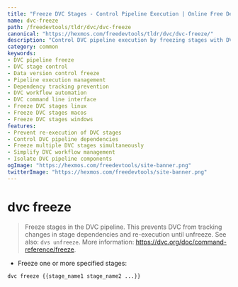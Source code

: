 ```yaml
---
title: "Freeze DVC Stages - Control Pipeline Execution | Online Free DevTools by Hexmos"
name: dvc-freeze
path: /freedevtools/tldr/dvc/dvc-freeze
canonical: "https://hexmos.com/freedevtools/tldr/dvc/dvc-freeze/"
description: "Control DVC pipeline execution by freezing stages with DVC Freeze. Prevent unwanted re-execution and manage dependencies effectively. Free online tool, no registration required."
category: common
keywords:
- DVC pipeline freeze
- DVC stage control
- Data version control freeze
- Pipeline execution management
- Dependency tracking prevention
- DVC workflow automation
- DVC command line interface
- Freeze DVC stages linux
- Freeze DVC stages macos
- Freeze DVC stages windows
features:
- Prevent re-execution of DVC stages
- Control DVC pipeline dependencies
- Freeze multiple DVC stages simultaneously
- Simplify DVC workflow management
- Isolate DVC pipeline components
ogImage: "https://hexmos.com/freedevtools/site-banner.png"
twitterImage: "https://hexmos.com/freedevtools/site-banner.png"
---
```


# dvc freeze

> Freeze stages in the DVC pipeline.
> This prevents DVC from tracking changes in stage dependencies and re-execution until unfreeze.
> See also: `dvs unfreeze`.
> More information: <https://dvc.org/doc/command-reference/freeze>.

- Freeze one or more specified stages:

`dvc freeze {{stage_name1 stage_name2 ...}}`
